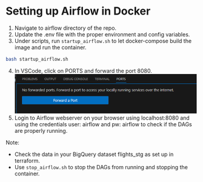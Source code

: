 # Setting up Airflow in Docker

1. Navigate to airflow directory of the repo.
2. Update the .env file with the proper environment and config variables.
3. Under scripts, run `startup_airflow.sh` to let docker-compose build the image and run the container.
```bash
bash startup_airflow.sh
```
4. In VSCode, click on PORTS and forward the port 8080.
![](guides/images/airflow_1.png)
5. Login to Airflow webserver on your browser using localhost:8080 and using the credentials user: airflow and pw: airflow to check if the DAGs are properly running.

Note:
* Check the data in your BigQuery dataset flights_stg as set up in terraform. 
* Use `stop_airflow.sh` to stop the DAGs from running and stopping the container.